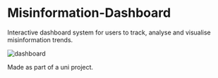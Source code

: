 # Misinformation-Dashboard

Interactive dashboard system for users to track, analyse and visualise misinformation trends.

![dashboard](https://github.com/user-attachments/assets/0fe1e8fb-c598-495b-8cac-faaa4a3b8bb9)

Made as part of a uni project.
